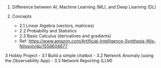 1. Difference between AI, Machine Learning (ML), and Deep Learning (DL)

2. Concepts
    - 2.1  Linear Algebra (vectors, matrices)
    - 2.2 Probability and Statistics
    - 2.3 Basic Calculus (derivatives and gradients)
    - Ref: https://www.amazon.com/Artificial-Intelligence-Synthesis-Nils-Nilsson/dp/1558604677

3 Hobby Project
    - 3.1  Build a simple chatbot
    - 3.2  Network Anomaly (using the Observability App)
    - 3.3  Network Reporting (LLM)
